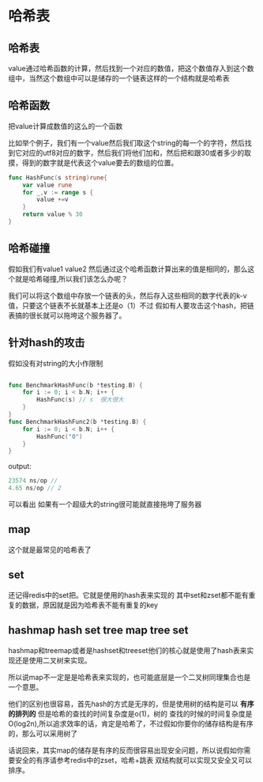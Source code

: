 # 哈希表
## 哈希表
value通过哈希函数的计算，然后找到一个对应的数值，把这个数值存入到这个数组中，当然这个数组中可以是储存的一个链表这样的一个结构就是哈希表
## 哈希函数
把value计算成数值的这么的一个函数

比如举个例子，我们有一个value然后我们取这个string的每一个的字符，然后找到它对应的utf8对应的数字，然后我们将他们加和，然后把和跟30或者多少的取摸，得到的数字就是代表这个value要去的数组的位置。
```go
func HashFunc(s string)rune{
	var value rune
	for _,v := range s {
		value +=v
	}
	return value % 30
}
```
## 哈希碰撞
假如我们有value1 value2 然后通过这个哈希函数计算出来的值是相同的，那么这个就是哈希碰撞,所以我们该怎么办呢？

我们可以将这个数组中存放一个链表的头，然后存入这些相同的数字代表的k-v值，只要这个链表不长就基本上还是o（1）不过
假如有人要攻击这个hash，把链表搞的很长就可以拖垮这个服务器了。
## 针对hash的攻击
假如没有对string的大小作限制
```go

func BenchmarkHashFunc(b *testing.B) {
	for i := 0; i < b.N; i++ {
		HashFunc(s) // s  很大很大
	}
}
func BenchmarkHashFunc2(b *testing.B) {
	for i := 0; i < b.N; i++ {
		HashFunc("0")
	}
}


```

output:

```go
23574 ns/op //
4.65 ns/op // 2
```
可以看出 如果有一个超级大的string很可能就直接拖垮了服务器
## map
这个就是最常见的哈希表了
## set
还记得redis中的set把。它就是使用的hash表来实现的 其中set和zset都不能有重复的数据，原因就是因为哈希表不能有重复的key
## hashmap hash set tree map tree set
hashmap和treemap或者是hashset和treeset他们的核心就是使用了hash表来实现还是使用二叉树来实现。

所以说map不一定是是哈希表来实现的，也可能底层是一个二叉树同理集合也是一个意思。

他们的区别也很容易，首先hash的方式是无序的，但是使用树的结构是可以 **有序的排列的** 但是哈希的查找的时间复杂度是o(1)，树的 查找的时候的时间复杂度是O(log2n),所以追求效率的话，肯定是哈希了，不过假如你要你的储存结构是有序的，那么可以采用树了

话说回来，其实map的储存是有序的反而很容易出现安全问题，所以说假如你需要安全的有序请参考redis中的zset，哈希+跳表 双结构就可以实现又安全又可以排序。
